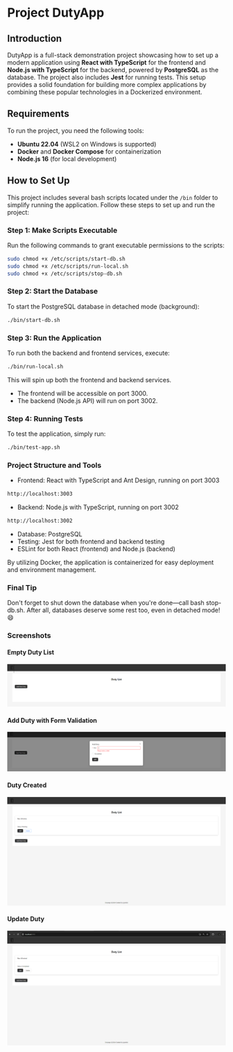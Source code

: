 # Project DutyApp

## Introduction

DutyApp is a full-stack demonstration project showcasing how to set up a modern application using **React with TypeScript** for the frontend and **Node.js with TypeScript** for the backend, powered by **PostgreSQL** as the database. The project also includes **Jest** for running tests. This setup provides a solid foundation for building more complex applications by combining these popular technologies in a Dockerized environment.

## Requirements

To run the project, you need the following tools:

- **Ubuntu 22.04** (WSL2 on Windows is supported)
- **Docker** and **Docker Compose** for containerization
- **Node.js 16** (for local development)

## How to Set Up

This project includes several bash scripts located under the `/bin` folder to simplify running the application. Follow these steps to set up and run the project:

### Step 1: Make Scripts Executable

Run the following commands to grant executable permissions to the scripts:

```bash
sudo chmod +x /etc/scripts/start-db.sh
sudo chmod +x /etc/scripts/run-local.sh
sudo chmod +x /etc/scripts/stop-db.sh
```

### Step 2: Start the Database

To start the PostgreSQL database in detached mode (background):

```bash
./bin/start-db.sh
```

### Step 3: Run the Application

To run both the backend and frontend services, execute:

```bash
./bin/run-local.sh
```

This will spin up both the frontend and backend services.

- The frontend will be accessible on port 3000.
- The backend (Node.js API) will run on port 3002.

### Step 4: Running Tests

To test the application, simply run:

```bash
./bin/test-app.sh
```

### Project Structure and Tools
- Frontend: React with TypeScript and Ant Design, running on port 3003

```bash
http://localhost:3003
```

- Backend: Node.js with TypeScript, running on port 3002

```bash
http://localhost:3002
```

- Database: PostgreSQL
- Testing: Jest for both frontend and backend testing
- ESLint for both React (frontend) and Node.js (backend)

By utilizing Docker, the application is containerized for easy deployment and environment management.

### Final Tip

Don't forget to shut down the database when you're done—call bash stop-db.sh. After all, databases deserve some rest too, even in detached mode! 😄


### Screenshots

#### Empty Duty List

![alt text](image.png)

#### Add Duty with Form Validation

![alt text](image-1.png)

#### Duty Created

![alt text](image-2.png)

#### Update Duty

![alt text](image-4.png)